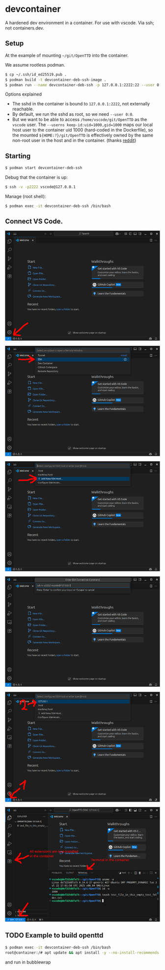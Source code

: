 # devcontainer
A hardened dev environment in a container. For use with vscode. Via ssh; not containers.dev.


## Setup

At the example of mounting `~/git/OpenTTD` into the container.

We assume rootless podman.

```sh
$ cp ~/.ssh/id_ed25519.pub .
$ podman build -t devcontainer-deb-ssh-image .
$ podman run --name devcontainer-deb-ssh -p 127.0.0.1:2222:22 --user 0:0 --userns keep-id:uid=1000,gid=1000 --mount type=bind,src=${HOME:?}/git/OpenTTD,target=/home/vscode/git/OpenTTD -d devcontainer-deb-ssh-image
```


Options explained
* The sshd in the container is bound to `127.0.0.1:2222`, not externally reachable.
* By default, we run the sshd as root, so we need `--user 0:0`.
* But we want to be able to access `/home/vscode/git/OpenTTD` as the `vscode` user.
  The `--userns keep-id:uid=1000,gid=1000` maps our local host user to the container uid 1000 (hard-coded in the Dockerfile), so the mounted `${HOME:?}/git/OpenTTD` is effectively owned by the same non-root user in the host and in the container.
  (thanks [reddit](https://www.reddit.com/r/podman/comments/103ut7z/explain_it_like_im_5_whats_the_recommended_way_of/))
  


## Starting

```sh
$ podman start devcontainer-deb-ssh
```

Debug that the container is up:

```sh
$ ssh -v -p2222 vscode@127.0.0.1
```

Manage (root shell):

```sh
$ podman exec -it devcontainer-deb-ssh /bin/bash
```

## Connect VS Code.

![VS Code](readme/img/install1.png)

![VS Code](readme/img/install2.png)

![VS Code](readme/img/install3.png)

![VS Code](readme/img/install4.png)

![VS Code](readme/img/connect.png)

![VS Code](readme/img/done.png)


## TODO  Example to build openttd

```sh
$ podman exec -it devcontainer-deb-ssh /bin/bash
root@container:/# apt update && apt install -y --no-install-recommends build-essential bzip2 ca-certificates cmake git gnupg2 libc6-dev libfile-fcntllock-perl libfontconfig-dev libicu-dev liblzma-dev liblzo2-dev libsdl1.2-dev libsdl2-dev libxdg-basedir-dev make software-properties-common tar wget xz-utils zlib1g-dev
```

and run in bubblewrap

